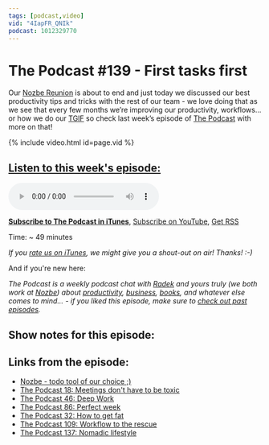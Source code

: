 ```yaml
---
tags: [podcast,video]
vid: "4IapFR_QNIk"
podcast: 1012329770
---
```


# The Podcast #139 - First tasks first

Our [Nozbe Reunion](https://sliwinski.com/reunion) is about to end and just today we discussed our best productivity tips and tricks with the rest of our team - we love doing that as we see that every few months we’re improving our productivity, workflows... or how we do our [TGIF](https://sliwinski.com/tgif) so check last week’s episode of [The Podcast][p] with more on that!

{% include video.html id=page.vid %}

<!--More-->

## [Listen to this week's episode:][e]

<audio controls>
<source src="https://files.nozbe.com/podcast/139.mp3" type="audio/mpeg">
</audio>

**[Subscribe to The Podcast in iTunes][i]**, [Subscribe on YouTube][y], [Get RSS][rss]

Time: ~ 49 minutes

*If you [rate us on iTunes][i], we might give you a shout-out on air! Thanks! :-)*

And if you're new here:

*The Podcast is a weekly podcast chat with [Radek][r] and yours truly (we both work at [Nozbe][n]) about [productivity](/productivity), [business](/business), [books](/books), and whatever else comes to mind… - if you liked this episode, make sure to [check out past episodes](/podcast).*

## Show notes for this episode:

## Links from the episode:
  * [Nozbe - todo tool of our choice ;)](https://nozbe.com/)
  * [The Podcast 18: Meetings don't have to be toxic](http://thepodcast.fm/episodes/18)
  * [The Podcast 46: Deep Work](http://thepodcast.fm/episodes/46)
  * [The Podcast 86: Perfect week](http://thepodcast.fm/86)
  * [The Podcast 32: How to get fat](http://thepodcast.fm/episodes/32)
  * [The Podcast 109: Workflow to the rescue](http://thepodcast.fm/episodes/109)
  * [The Podcast 137: Nomadic lifestyle](http://thepodcast.fm/episodes/137)

[y]: https://michael.gratis/thepodcastyt
[rss]: http://thepodcast.fm/episodes?format=RSS
[e]: http://thepodcast.fm/episodes/139

[p]: https://michael.gratis/thepodcastfm
[n]: https://michael.gratis/nozbe
[r]: https://michael.gratis/radex
[i]: https://michael.gratis/thepodcast
[o]: https://michael.gratis/ipadonly

